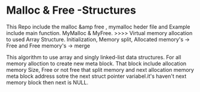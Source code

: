 # Malloc & Free -Structures
This Repo include the malloc &amp free <user define functions> , mymalloc heder file and Example include main function. MyMalloc &amp; MyFree. >>>> Virtual memory allocation to used Array Structure. Initialization, Memory split, Allocated memory's -> Free and Free memory's -> merge 

This algorithm to use array and singly linked-list data structures. 
For all memory alloction to create new meta block. 
That block include  allocation memory Size, Free or not free that split memory and next allocation memory meta block address sotre the next struct pointer variabel.it's haven't next memory block then next is NULL. 
